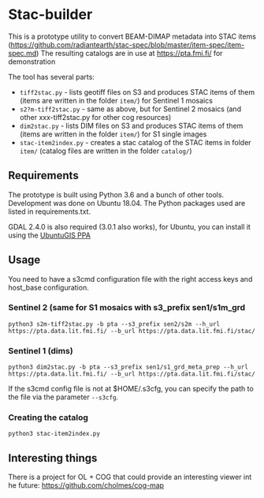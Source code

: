 # Stac-builder

This is a prototype utility to convert BEAM-DIMAP metadata into STAC items (https://github.com/radiantearth/stac-spec/blob/master/item-spec/item-spec.md)
The resulting catalogs are in use at https://pta.fmi.fi/ for demonstration

The tool has several parts:
* `tiff2stac.py` - lists geotiff files on S3 and produces STAC items of them (items are written in the folder `item/`) for Sentinel 1 mosaics
* `s2?m-tiff2stac.py` - same as above, but for Sentinel 2 mosaics (and other xxx-tiff2stac.py for other cog resources)
* `dim2stac.py` - lists DIM files on S3 and produces STAC items of them (items are written in the folder `item/`) for S1 single images
* `stac-item2index.py` - creates a stac catalog of the STAC items in folder `item/` (catalog files are written in the folder `catalog/`)

## Requirements

The prototype is built using Python 3.6 and a bunch of other tools. Development was done on Ubuntu 18.04. The Python packages used are listed in requirements.txt.

GDAL 2.4.0 is also required (3.0.1 also works), for Ubuntu, you can install it using the [UbuntuGIS PPA](https://launchpad.net/~ubuntugis/+archive/ubuntu/ppa)

## Usage

You need to have a s3cmd configuration file with the right access keys and host_base configuration. 

### Sentinel 2 (same for S1 mosaics with s3_prefix sen1/s1m_grd

`python3 s2m-tiff2stac.py -b pta --s3_prefix sen2/s2m --h_url https://pta.data.lit.fmi.fi/ --b_url https://pta.data.lit.fmi.fi/stac/`

### Sentinel 1 (dims)

`python3 dim2stac.py -b pta --s3_prefix sen1/s1_grd_meta_prep --h_url https://pta.data.lit.fmi.fi/ --b_url https://pta.data.lit.fmi.fi/stac/`

If the s3cmd config file is not at $HOME/.s3cfg, you can specify the path to the file via the parameter `--s3cfg`.

### Creating the catalog

`python3 stac-item2index.py`

## Interesting things

There is a project for OL + COG that could provide an interesting viewer int he future: https://github.com/cholmes/cog-map

